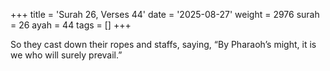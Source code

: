 +++
title = 'Surah 26, Verses 44'
date = '2025-08-27'
weight = 2976
surah = 26
ayah = 44
tags = []
+++

So they cast down their ropes and staffs, saying, “By Pharaoh’s might, it is we who will surely prevail.”
